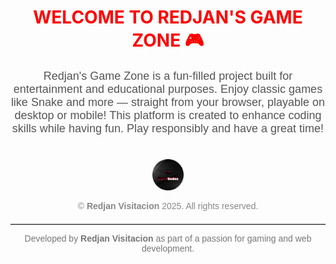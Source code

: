 <h1 align="center">
  <span style="color: red; font-weight: bold;">WELCOME TO REDJAN'S GAME ZONE 🎮</span>
</h1>

<p align="center" style="font-size: 18px; font-family: Arial, sans-serif; color: #555;">
  Redjan's Game Zone is a fun-filled project built for entertainment and educational purposes. 
  Enjoy classic games like Snake and more — straight from your browser, playable on desktop or mobile! 
  This platform is created to enhance coding skills while having fun. Play responsibly and have a great time!
</p>

<!-- Logo Image -->
<div align="center">
  <img class="headP hlogo" src="img/RPSV-ICON.png" alt="Game Zone Logo" style="max-width: 50px; margin-top: 20px;">
</div>

<!-- Footer -->
<p align="center" style="font-size: 14px; color: #888; font-family: Arial, sans-serif;">
  &copy; <strong>Redjan Visitacion</strong> 2025. All rights reserved.
</p>

<hr style="border: 0; border-top: 1px solid #ccc; margin-top: 20px;">

<p align="center" style="font-size: 14px; color: #777; font-family: Arial, sans-serif;">
  Developed by <strong>Redjan Visitacion</strong> as part of a passion for gaming and web development.
</p>
